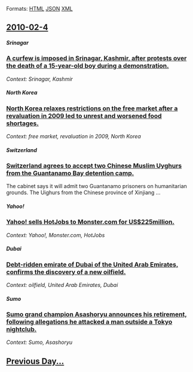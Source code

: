 
Formats: [HTML](2010/02/4/index.html)  [JSON](2010/02/4/index.json)  [XML](2010/02/4/index.xml)  

## [2010-02-4](/news/2010/02/4/index.md)

##### Srinagar
### [A curfew is imposed in Srinagar, Kashmir, after protests over the death of a 15-year-old boy during a demonstration. ](/news/2010/02/4/a-curfew-is-imposed-in-srinagar-kashmir-after-protests-over-the-death-of-a-15-year-old-boy-during-a-demonstration.md)
_Context: Srinagar, Kashmir_

##### North Korea
### [North Korea relaxes restrictions on the free market after a revaluation in 2009 led to unrest and worsened food shortages. ](/news/2010/02/4/north-korea-relaxes-restrictions-on-the-free-market-after-a-revaluation-in-2009-led-to-unrest-and-worsened-food-shortages.md)
_Context: free market, revaluation in 2009, North Korea_

##### Switzerland
### [Switzerland agrees to accept two Chinese Muslim Uyghurs from the Guantanamo Bay detention camp. ](/news/2010/02/4/switzerland-agrees-to-accept-two-chinese-muslim-uyghurs-from-the-guantanamo-bay-detention-camp.md)
The cabinet says it will admit two Guantanamo prisoners on humanitarian grounds. The Uighurs from the Chinese province of Xinjiang ...

##### Yahoo!
### [Yahoo! sells HotJobs to Monster.com for US$225million. ](/news/2010/02/4/yahoo-sells-hotjobs-to-monster-com-for-us-225million.md)
_Context: Yahoo!, Monster.com, HotJobs_

##### Dubai
### [Debt-ridden emirate of Dubai of the United Arab Emirates, confirms the discovery of a new oilfield. ](/news/2010/02/4/debt-ridden-emirate-of-dubai-of-the-united-arab-emirates-confirms-the-discovery-of-a-new-oilfield.md)
_Context: oilfield, United Arab Emirates, Dubai_

##### Sumo
### [Sumo grand champion Asashoryu announces his retirement, following allegations he attacked a man outside a Tokyo nightclub. ](/news/2010/02/4/sumo-grand-champion-asashoryu-announces-his-retirement-following-allegations-he-attacked-a-man-outside-a-tokyo-nightclub.md)
_Context: Sumo, Asashoryu_

## [Previous Day...](/news/2010/02/3/index.md)

